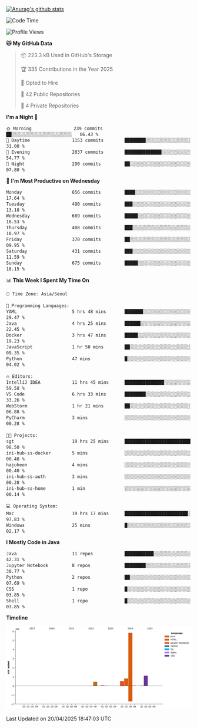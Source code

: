 [![Anurag's github stats](https://github-readme-stats.vercel.app/api?username=hajubal)](https://github.com/anuraghazra/github-readme-stats)

<!--START_SECTION:waka-->
![Code Time](http://img.shields.io/badge/Code%20Time-386%20hrs%2044%20mins-blue)

![Profile Views](http://img.shields.io/badge/Profile%20Views-5-blue)

**🐱 My GitHub Data** 

> 📦 223.3 kB Used in GitHub's Storage 
 > 
> 🏆 335 Contributions in the Year 2025
 > 
> 💼 Opted to Hire
 > 
> 📜 42 Public Repositories 
 > 
> 🔑 4 Private Repositories 
 > 
**I'm a Night 🦉** 

```text
🌞 Morning                239 commits         ██░░░░░░░░░░░░░░░░░░░░░░░   06.43 % 
🌆 Daytime                1153 commits        ████████░░░░░░░░░░░░░░░░░   31.00 % 
🌃 Evening                2037 commits        ██████████████░░░░░░░░░░░   54.77 % 
🌙 Night                  290 commits         ██░░░░░░░░░░░░░░░░░░░░░░░   07.80 % 
```
📅 **I'm Most Productive on Wednesday** 

```text
Monday                   656 commits         ████░░░░░░░░░░░░░░░░░░░░░   17.64 % 
Tuesday                  490 commits         ███░░░░░░░░░░░░░░░░░░░░░░   13.18 % 
Wednesday                689 commits         █████░░░░░░░░░░░░░░░░░░░░   18.53 % 
Thursday                 408 commits         ███░░░░░░░░░░░░░░░░░░░░░░   10.97 % 
Friday                   370 commits         ██░░░░░░░░░░░░░░░░░░░░░░░   09.95 % 
Saturday                 431 commits         ███░░░░░░░░░░░░░░░░░░░░░░   11.59 % 
Sunday                   675 commits         █████░░░░░░░░░░░░░░░░░░░░   18.15 % 
```


📊 **This Week I Spent My Time On** 

```text
🕑︎ Time Zone: Asia/Seoul

💬 Programming Languages: 
YAML                     5 hrs 48 mins       ███████░░░░░░░░░░░░░░░░░░   29.47 % 
Java                     4 hrs 25 mins       ██████░░░░░░░░░░░░░░░░░░░   22.45 % 
Docker                   3 hrs 47 mins       █████░░░░░░░░░░░░░░░░░░░░   19.23 % 
JavaScript               1 hr 50 mins        ██░░░░░░░░░░░░░░░░░░░░░░░   09.35 % 
Python                   47 mins             █░░░░░░░░░░░░░░░░░░░░░░░░   04.02 % 

🔥 Editors: 
IntelliJ IDEA            11 hrs 45 mins      ███████████████░░░░░░░░░░   59.58 % 
VS Code                  6 hrs 33 mins       ████████░░░░░░░░░░░░░░░░░   33.26 % 
WebStorm                 1 hr 21 mins        ██░░░░░░░░░░░░░░░░░░░░░░░   06.88 % 
PyCharm                  3 mins              ░░░░░░░░░░░░░░░░░░░░░░░░░   00.28 % 

🐱‍💻 Projects: 
sgt                      19 hrs 25 mins      █████████████████████████   98.50 % 
ini-hub-ss-docker        5 mins              ░░░░░░░░░░░░░░░░░░░░░░░░░   00.48 % 
hajuheon                 4 mins              ░░░░░░░░░░░░░░░░░░░░░░░░░   00.40 % 
ini-hub-ss-auth          3 mins              ░░░░░░░░░░░░░░░░░░░░░░░░░   00.28 % 
ini-hub-ss-home          1 min               ░░░░░░░░░░░░░░░░░░░░░░░░░   00.14 % 

💻 Operating System: 
Mac                      19 hrs 17 mins      ████████████████████████░   97.83 % 
Windows                  25 mins             █░░░░░░░░░░░░░░░░░░░░░░░░   02.17 % 
```

**I Mostly Code in Java** 

```text
Java                     11 repos            ███████████░░░░░░░░░░░░░░   42.31 % 
Jupyter Notebook         8 repos             ████████░░░░░░░░░░░░░░░░░   30.77 % 
Python                   2 repos             ██░░░░░░░░░░░░░░░░░░░░░░░   07.69 % 
CSS                      1 repo              █░░░░░░░░░░░░░░░░░░░░░░░░   03.85 % 
Shell                    1 repo              █░░░░░░░░░░░░░░░░░░░░░░░░   03.85 % 
```



**Timeline**

![Lines of Code chart](https://raw.githubusercontent.com/hajubal/hajubal/main/assets/bar_graph.png)


 Last Updated on 20/04/2025 18:47:03 UTC
<!--END_SECTION:waka-->